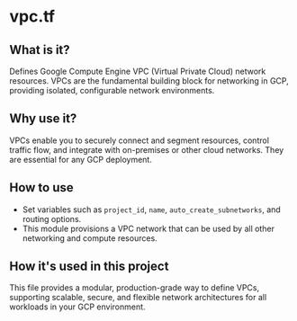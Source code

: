 # vpc.tf

## What is it?
Defines Google Compute Engine VPC (Virtual Private Cloud) network resources. VPCs are the fundamental building block for networking in GCP, providing isolated, configurable network environments.

## Why use it?
VPCs enable you to securely connect and segment resources, control traffic flow, and integrate with on-premises or other cloud networks. They are essential for any GCP deployment.

## How to use
- Set variables such as `project_id`, `name`, `auto_create_subnetworks`, and routing options.
- This module provisions a VPC network that can be used by all other networking and compute resources.

## How it's used in this project
This file provides a modular, production-grade way to define VPCs, supporting scalable, secure, and flexible network architectures for all workloads in your GCP environment.
